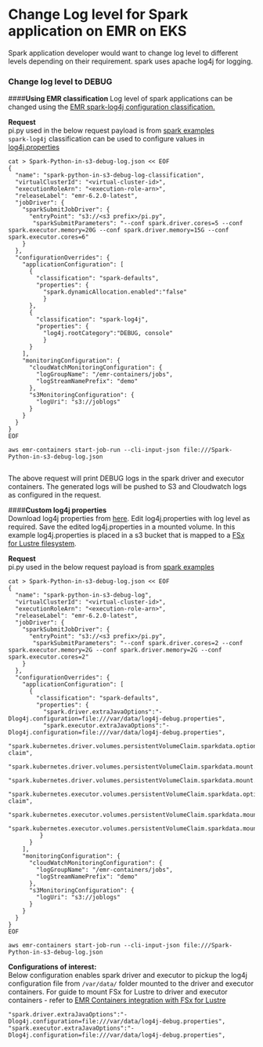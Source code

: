 # **Change Log level for Spark application on EMR on EKS**

Spark application developer would want to change log level to different levels depending on their requirement. spark uses apache log4j for logging.

### Change log level to DEBUG 

####**Using EMR classification**
Log level of spark applications can be changed using the [EMR spark-log4j configuration classification.](https://docs.aws.amazon.com/emr/latest/ReleaseGuide/emr-spark-configure.html)

**Request**  
pi.py used in the below request payload is from [spark examples](https://github.com/apache/spark/blob/master/examples/src/main/python/pi.py)  
`spark-log4j` classification can be used to configure values in [log4j.properties](https://github.com/apache/spark/blob/master/conf/log4j.properties.template)
```
cat > Spark-Python-in-s3-debug-log.json << EOF
{
  "name": "spark-python-in-s3-debug-log-classification", 
  "virtualClusterId": "<virtual-cluster-id>", 
  "executionRoleArn": "<execution-role-arn>", 
  "releaseLabel": "emr-6.2.0-latest", 
  "jobDriver": {
    "sparkSubmitJobDriver": {
      "entryPoint": "s3://<s3 prefix>/pi.py", 
       "sparkSubmitParameters": "--conf spark.driver.cores=5 --conf spark.executor.memory=20G --conf spark.driver.memory=15G --conf spark.executor.cores=6"
    }
  }, 
  "configurationOverrides": {
    "applicationConfiguration": [
      {
        "classification": "spark-defaults", 
        "properties": {
          "spark.dynamicAllocation.enabled":"false"
          }
      },
      {
        "classification": "spark-log4j", 
        "properties": {
          "log4j.rootCategory":"DEBUG, console"
          }
      }
    ], 
    "monitoringConfiguration": {
      "cloudWatchMonitoringConfiguration": {
        "logGroupName": "/emr-containers/jobs", 
        "logStreamNamePrefix": "demo"
      }, 
      "s3MonitoringConfiguration": {
        "logUri": "s3://joblogs"
      }
    }
  }
}
EOF

aws emr-containers start-job-run --cli-input-json file:///Spark-Python-in-s3-debug-log.json


```

The above request will print DEBUG logs in the spark driver and executor containers. The generated logs will be pushed to S3 and Cloudwatch logs as configured in the request.

####**Custom log4j properties**  
Download log4j properties from [here](https://github.com/apache/spark/blob/master/conf/log4j.properties.template). Edit log4j.properties with log level as required. Save the edited log4j.properties in a mounted volume. In this example log4j.properties is placed in a s3 bucket that is mapped to a [FSx for Lustre filesystem](https://docs.aws.amazon.com/fsx/latest/LustreGuide/what-is.html). 

**Request**  
pi.py used in the below request payload is from [spark examples](https://github.com/apache/spark/blob/master/examples/src/main/python/pi.py)
```
cat > Spark-Python-in-s3-debug-log.json << EOF
{
  "name": "spark-python-in-s3-debug-log", 
  "virtualClusterId": "<virtual-cluster-id>", 
  "executionRoleArn": "<execution-role-arn>", 
  "releaseLabel": "emr-6.2.0-latest", 
  "jobDriver": {
    "sparkSubmitJobDriver": {
      "entryPoint": "s3://<s3 prefix>/pi.py", 
       "sparkSubmitParameters": "--conf spark.driver.cores=2 --conf spark.executor.memory=2G --conf spark.driver.memory=2G --conf spark.executor.cores=2"
    }
  }, 
  "configurationOverrides": {
    "applicationConfiguration": [
      {
        "classification": "spark-defaults", 
        "properties": {
          "spark.driver.extraJavaOptions":"-Dlog4j.configuration=file:///var/data/log4j-debug.properties",
          "spark.executor.extraJavaOptions":"-Dlog4j.configuration=file:///var/data/log4j-debug.properties",
          "spark.kubernetes.driver.volumes.persistentVolumeClaim.sparkdata.options.claimName":"fsx-claim",
          "spark.kubernetes.driver.volumes.persistentVolumeClaim.sparkdata.mount.path":"/var/data/",
          "spark.kubernetes.driver.volumes.persistentVolumeClaim.sparkdata.mount.readOnly":"false",
          "spark.kubernetes.executor.volumes.persistentVolumeClaim.sparkdata.options.claimName":"fsx-claim",
          "spark.kubernetes.executor.volumes.persistentVolumeClaim.sparkdata.mount.path":"/var/data/",
          "spark.kubernetes.executor.volumes.persistentVolumeClaim.sparkdata.mount.readOnly":"false"
         }
      }
    ], 
    "monitoringConfiguration": {
      "cloudWatchMonitoringConfiguration": {
        "logGroupName": "/emr-containers/jobs", 
        "logStreamNamePrefix": "demo"
      }, 
      "s3MonitoringConfiguration": {
        "logUri": "s3://joblogs"
      }
    }
  }
}
EOF

aws emr-containers start-job-run --cli-input-json file:///Spark-Python-in-s3-debug-log.json

```

**Configurations of interest:**   
Below configuration enables spark driver and executor to pickup the log4j configuration file from ``/var/data/`` folder mounted to the driver and executor containers. For guide to mount FSx for Lustre to driver and executor containers - refer to [EMR Containers integration with FSx for Lustre](../../storage/docs/spark/fsx-lustre.md)

```
"spark.driver.extraJavaOptions":"-Dlog4j.configuration=file:///var/data/log4j-debug.properties",
"spark.executor.extraJavaOptions":"-Dlog4j.configuration=file:///var/data/log4j-debug.properties",


```

